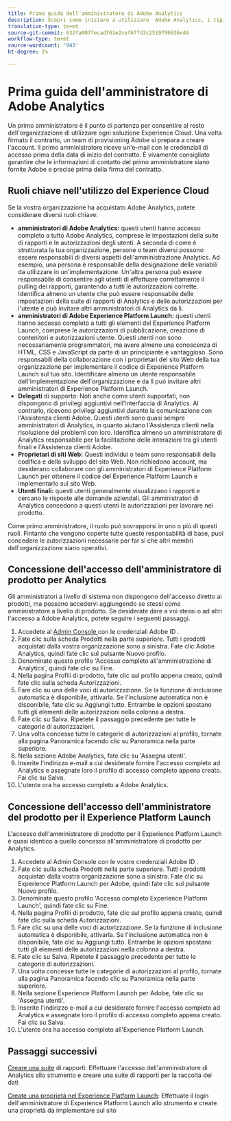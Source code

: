 ```yaml
---
title: Prima guida dell'amministratore di Adobe Analytics
description: Scopri come iniziare a utilizzare  Adobe Analytics, i tipi di ruolo generali e l’accesso all’interfaccia utente.
translation-type: tm+mt
source-git-commit: 632fa007fecadf01e2cef67fd3c2519799636e46
workflow-type: tm+mt
source-wordcount: '943'
ht-degree: 1%

---
```



# Prima guida dell&#39;amministratore di Adobe Analytics

Un primo amministratore è il punto di partenza per consentire al resto dell&#39;organizzazione di utilizzare ogni soluzione  Experience Cloud. Una volta firmato il contratto, un team di provisioning  Adobe si prepara a creare l&#39;account. Il primo amministratore riceve un&#39;e-mail con le credenziali di accesso prima della data di inizio del contratto. È vivamente consigliato garantire che le informazioni di contatto del primo amministratore siano fornite  Adobe e precise prima della firma del contratto.

## Ruoli chiave nell&#39;utilizzo del Experience Cloud 

Se la vostra organizzazione ha acquistato  Adobe Analytics, potete considerare diversi ruoli chiave:

* **amministratori di Adobe Analytics:** questi utenti hanno accesso completo a tutto  Adobe Analytics, comprese le impostazioni della suite di rapporti e le autorizzazioni degli utenti. A seconda di come è strutturata la tua organizzazione, persone o team diversi possono essere responsabili di diversi aspetti dell&#39;amministrazione Analytics. Ad esempio, una persona è responsabile della designazione delle variabili da utilizzare in un&#39;implementazione. Un&#39;altra persona può essere responsabile di consentire agli utenti di effettuare correttamente il pulling dei rapporti, garantendo a tutti le autorizzazioni corrette. Identifica almeno un utente che può essere responsabile delle impostazioni della suite di rapporti di Analytics e delle autorizzazioni per l&#39;utente e può invitare altri amministratori di Analytics da lì.
* **amministratori di Adobe Experience Platform Launch:** questi utenti hanno accesso completo a tutti gli elementi del Experience Platform Launch, comprese le autorizzazioni di pubblicazione, creazione di contenitori e autorizzazioni utente. Questi utenti non sono necessariamente programmatori, ma avere almeno una conoscenza di HTML, CSS e JavaScript da parte di un principiante è vantaggioso. Sono responsabili della collaborazione con i proprietari del sito Web della tua organizzazione per implementare il codice di Experience Platform Launch sul tuo sito. Identificare almeno un utente responsabile dell&#39;implementazione dell&#39;organizzazione e da lì può invitare altri amministratori di Experience Platform Launch.
* **Delegati** di supporto: Noti anche come utenti supportati, non dispongono di privilegi aggiuntivi nell&#39;interfaccia di Analytics. Al contrario, ricevono privilegi aggiuntivi durante la comunicazione con l&#39;Assistenza clienti  Adobe. Questi utenti sono quasi sempre amministratori di Analytics, in quanto aiutano l&#39;Assistenza clienti nella risoluzione dei problemi con loro. Identifica almeno un amministratore di Analytics responsabile per la facilitazione delle interazioni tra gli utenti finali e l&#39;Assistenza clienti  Adobe.
* **Proprietari di siti Web:** Questi individui o team sono responsabili della codifica e dello sviluppo del sito Web. Non richiedono account, ma desiderano collaborare con gli amministratori di Experience Platform Launch per ottenere il codice del Experience Platform Launch e implementarlo sul sito Web.
* **Utenti finali:** questi utenti generalmente visualizzano i rapporti e cercano le risposte alle domande aziendali. Gli amministratori di Analytics concedono a questi utenti le autorizzazioni per lavorare nel prodotto.

Come primo amministratore, il ruolo può sovrapporsi in uno o più di questi ruoli. Fintanto che vengono coperte tutte queste responsabilità di base, puoi concedere le autorizzazioni necessarie per far sì che altri membri dell&#39;organizzazione siano operativi.

## Concessione dell&#39;accesso dell&#39;amministratore di prodotto per Analytics

Gli amministratori a livello di sistema non dispongono dell&#39;accesso diretto ai prodotti, ma possono accedervi aggiungendo se stessi come amministratore a livello di prodotto. Se desiderate dare a voi stessi o ad altri l&#39;accesso a  Adobe Analytics, potete seguire i seguenti passaggi.

1. Accedete al [Admin Console ](https://adminconsole.adobe.com/) con le credenziali Adobe ID .
1. Fate clic sulla scheda Prodotti nella parte superiore. Tutti i prodotti acquistati dalla vostra organizzazione sono a sinistra. Fate clic  Adobe Analytics, quindi fate clic sul pulsante Nuovo profilo.
1. Denominate questo profilo &#39;Accesso completo all&#39;amministrazione di Analytics&#39;, quindi fate clic su Fine.
1. Nella pagina Profili di prodotto, fate clic sul profilo appena creato, quindi fate clic sulla scheda Autorizzazioni.
1. Fare clic su una delle voci di autorizzazione. Se la funzione di inclusione automatica è disponibile, attivarla. Se l&#39;inclusione automatica non è disponibile, fate clic su Aggiungi tutto. Entrambe le opzioni spostano tutti gli elementi delle autorizzazioni nella colonna a destra.
1. Fate clic su Salva. Ripetete il passaggio precedente per tutte le categorie di autorizzazioni.
1. Una volta concesse tutte le categorie di autorizzazioni al profilo, tornate alla pagina Panoramica facendo clic su Panoramica nella parte superiore.
1. Nella sezione  Adobe Analytics, fate clic su &#39;Assegna utenti&#39;.
1. Inserite l&#39;indirizzo e-mail a cui desiderate fornire l&#39;accesso completo ad Analytics e assegnate loro il profilo di accesso completo appena creato. Fai clic su Salva.
1. L&#39;utente ora ha accesso completo a  Adobe Analytics.

## Concessione dell&#39;accesso dell&#39;amministratore del prodotto per il Experience Platform Launch

L&#39;accesso dell&#39;amministratore di prodotto per il Experience Platform Launch è quasi identico a quello concesso all&#39;amministratore di prodotto per Analytics.

1. Accedete al Admin Console  con le vostre credenziali Adobe ID .
1. Fate clic sulla scheda Prodotti nella parte superiore. Tutti i prodotti acquistati dalla vostra organizzazione sono a sinistra. Fate clic su Experience Platform Launch per Adobe, quindi fate clic sul pulsante Nuovo profilo.
1. Denominate questo profilo &#39;Accesso completo Experience Platform Launch&#39;, quindi fate clic su Fine.
1. Nella pagina Profili di prodotto, fate clic sul profilo appena creato, quindi fate clic sulla scheda Autorizzazioni.
1. Fare clic su una delle voci di autorizzazione. Se la funzione di inclusione automatica è disponibile, attivarla. Se l&#39;inclusione automatica non è disponibile, fate clic su Aggiungi tutto. Entrambe le opzioni spostano tutti gli elementi delle autorizzazioni nella colonna a destra.
1. Fate clic su Salva. Ripetete il passaggio precedente per tutte le categorie di autorizzazioni.
1. Una volta concesse tutte le categorie di autorizzazioni al profilo, tornate alla pagina Panoramica facendo clic su Panoramica nella parte superiore.
1. Nella sezione Experience Platform Launch per Adobe, fate clic su &#39;Assegna utenti&#39;.
1. Inserite l&#39;indirizzo e-mail a cui desiderate fornire l&#39;accesso completo ad Analytics e assegnate loro il profilo di accesso completo appena creato. Fai clic su Salva.
1. L&#39;utente ora ha accesso completo all&#39;Experience Platform Launch.

## Passaggi successivi

[Creare una suite](/help/admin/c-manage-report-suites/c-new-report-suite/t-create-a-report-suite.md) di rapporti: Effettuare l&#39;accesso dell&#39;amministratore di Analytics allo strumento e creare una suite di rapporti per la raccolta dei dati

[Create una proprietà nel Experience Platform Launch](/help/implement/launch/create-analytics-property.md): Effettuate il login dell&#39;amministratore di Experience Platform Launch allo strumento e create una proprietà da implementare sul sito
